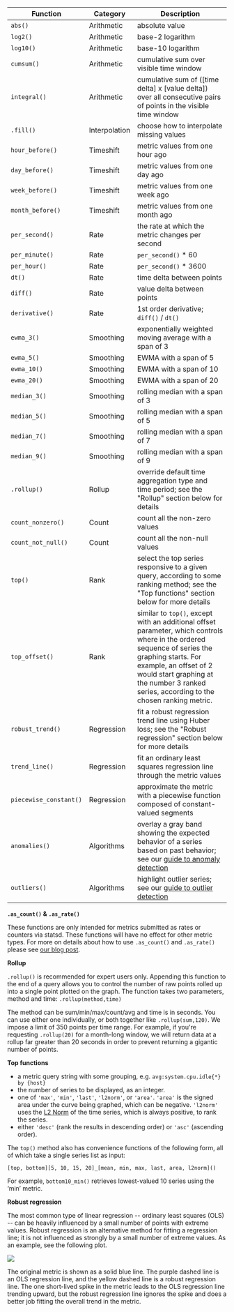 
Function               | Category      | Description
-----------------------|---------------|-------------------
`abs()`                | Arithmetic    | absolute value
`log2()`               | Arithmetic    | base-2 logarithm
`log10()`              | Arithmetic    | base-10 logarithm
`cumsum()`             | Arithmetic    | cumulative sum over visible time window
`integral()`           | Arithmetic    | cumulative sum of (\[time delta] x \[value delta]) over all consecutive pairs of points in the visible time window
`.fill()`              | Interpolation | choose how to interpolate missing values
`hour_before()`        | Timeshift     | metric values from one hour ago
`day_before()`         | Timeshift     | metric values from one day ago
`week_before()`        | Timeshift     | metric values from one week ago
`month_before()`       | Timeshift     | metric values from one month ago
`per_second()`         | Rate          | the rate at which the metric changes per second
`per_minute()`         | Rate          | <code>per_second()</code> * 60
`per_hour()`           | Rate          | <code>per_second()</code> * 3600
`dt()`                 | Rate          | time delta between points
`diff()`               | Rate          | value delta between points
`derivative()`         | Rate          | 1st order derivative; <code>diff()</code> / <code>dt()</code>
`ewma_3()`             | Smoothing     | exponentially weighted moving average with a span of 3
`ewma_5()`             | Smoothing     | EWMA with a span of 5
`ewma_10()`            | Smoothing     | EWMA with a span of 10
`ewma_20()`            | Smoothing     | EWMA with a span of 20
`median_3()`           | Smoothing     | rolling median with a span of 3
`median_5()`           | Smoothing     | rolling median with a span of 5
`median_7()`           | Smoothing     | rolling median with a span of 7
`median_9()`           | Smoothing     | rolling median with a span of 9
`.rollup()`            | Rollup        | override default time aggregation type and time period; see the "Rollup" section below for details
`count_nonzero()`      | Count         | count all the non-zero values
`count_not_null()`     | Count         | count all the non-null values
`top()`                | Rank          | select the top series responsive to a given query, according to some ranking method; see the "Top functions" section below for more details
`top_offset()`         | Rank          | similar to `top()`, except with an additional offset parameter, which controls where in the ordered sequence of series the graphing starts. For example, an offset of 2 would start graphing at the number 3 ranked series, according to the chosen ranking metric.
`robust_trend()`       | Regression    | fit a robust regression trend line using Huber loss; see the "Robust regression" section below for more details
`trend_line()`         | Regression    | fit an ordinary least squares regression line through the metric values
`piecewise_constant()` | Regression    | approximate the metric with a piecewise function composed of constant-valued segments
`anomalies()`          | Algorithms    | overlay a gray band showing the expected behavior of a series based on past behavior; see our [guide to anomaly detection](/guides/anomalies)
`outliers()`           | Algorithms    | highlight outlier series; see our [guide to outlier detection](/guides/outliers)


**`.as_count()` & `.as_rate()`**

These functions are only intended for metrics submitted as rates or counters via statsd. These functions will have no effect for other metric types. For more on details about how to use `.as_count()` and `.as_rate()` please see [our blog post](https://www.datadoghq.com/blog/visualize-statsd-metrics-counts-graphing/).

**Rollup**

`.rollup()` is recommended for expert users only. Appending this function to the end of a query allows you to control the number of raw points rolled up into a single point plotted on the graph. The function takes two parameters, method and time: `.rollup(method,time)`

The method can be sum/min/max/count/avg and time is in seconds. You can use either one individually, or both together like `.rollup(sum,120)`. We impose a limit of 350 points per time range. For example, if you're requesting `.rollup(20)` for a month-long window, we will return data at a rollup far greater than 20 seconds in order to prevent returning a gigantic number of points.

**Top functions**

* a metric query string with some grouping, e.g. ```avg:system.cpu.idle{*} by {host}```
* the number of series to be displayed, as an integer.
* one of ```'max'```, ```'min'```, ```'last'```, ```'l2norm'```, or ```'area'```.  ```'area'``` is the signed area under the curve being graphed, which can be negative.  ```'l2norm'``` uses the <a href="http://en.wikipedia.org/wiki/Norm_(mathematics)#p-norm">L2 Norm</a> of the time series, which is always positive, to rank the series.
* either ```'desc'``` (rank the results in descending order) or ```'asc'``` (ascending order).

The ```top()``` method also has convenience functions of the following form, all of which take a single series list as input:

```[top, bottom][5, 10, 15, 20]_[mean, min, max, last, area, l2norm]()```

For example, ```bottom10_min()``` retrieves lowest-valued 10 series using the ‘min’ metric.

**Robust regression**

The most common type of linear regression -- ordinary least squares (OLS) -- can be heavily influenced by a small number of points with extreme values. Robust regression is an alternative method for fitting a regression line; it is not influenced as strongly by a small number of extreme values. As an example, see the following plot.

![](/images/robust-trend.png)

The original metric is shown as a solid blue line. The purple dashed line is an OLS regression line, and the yellow dashed line is a robust regression line. The one short-lived spike in the metric leads to the OLS regression line trending upward, but the robust regression line ignores the spike and does a better job fitting the overall trend in the metric.

